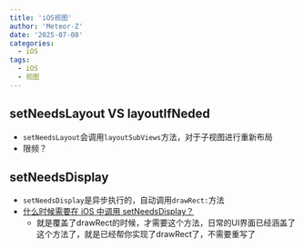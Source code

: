```yaml
---
title: 'iOS视图'
author: 'Meteor-Z'
date: '2025-07-08'
categories:
  - iOS
tags:
  - iOS
  - 视图
---
```


## setNeedsLayout VS layoutIfNeded

- `setNeedsLayout`会调用`layoutSubViews`方法，对于子视图进行重新布局
- 限频？

## setNeedsDisplay

- `setNeedsDisplay`是异步执行的，自动调用`drawRect:`方法
- [什么时候需要在 iOS 中调用 setNeedsDisplay？](https://stackoverflow.com/questions/10818319/when-do-i-need-to-call-setneedsdisplay-in-ios)
  - 就是覆盖了drawRect的时候，才需要这个方法，日常的UI界面已经涵盖了这个方法了，就是已经帮你实现了drawRect了，不需要重写了

